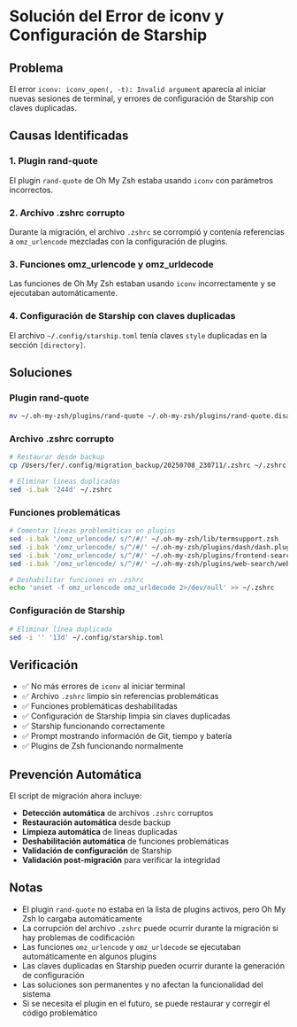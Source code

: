 # Solución del Error de iconv y Configuración de Starship

## Problema
El error `iconv: iconv_open(, -t): Invalid argument` aparecía al iniciar nuevas sesiones de terminal, y errores de configuración de Starship con claves duplicadas.

## Causas Identificadas

### 1. Plugin rand-quote
El plugin `rand-quote` de Oh My Zsh estaba usando `iconv` con parámetros incorrectos.

### 2. Archivo .zshrc corrupto
Durante la migración, el archivo `.zshrc` se corrompió y contenía referencias a `omz_urlencode` mezcladas con la configuración de plugins.

### 3. Funciones omz_urlencode y omz_urldecode
Las funciones de Oh My Zsh estaban usando `iconv` incorrectamente y se ejecutaban automáticamente.

### 4. Configuración de Starship con claves duplicadas
El archivo `~/.config/starship.toml` tenía claves `style` duplicadas en la sección `[directory]`.

## Soluciones

### Plugin rand-quote
```bash
mv ~/.oh-my-zsh/plugins/rand-quote ~/.oh-my-zsh/plugins/rand-quote.disabled
```

### Archivo .zshrc corrupto
```bash
# Restaurar desde backup
cp /Users/fer/.config/migration_backup/20250708_230711/.zshrc ~/.zshrc

# Eliminar líneas duplicadas
sed -i.bak '244d' ~/.zshrc
```

### Funciones problemáticas
```bash
# Comentar líneas problemáticas en plugins
sed -i.bak '/omz_urlencode/ s/^/#/' ~/.oh-my-zsh/lib/termsupport.zsh
sed -i.bak '/omz_urlencode/ s/^/#/' ~/.oh-my-zsh/plugins/dash/dash.plugin.zsh
sed -i.bak '/omz_urlencode/ s/^/#/' ~/.oh-my-zsh/plugins/frontend-search/frontend-search.plugin.zsh
sed -i.bak '/omz_urlencode/ s/^/#/' ~/.oh-my-zsh/plugins/web-search/web-search.plugin.zsh

# Deshabilitar funciones en .zshrc
echo 'unset -f omz_urlencode omz_urldecode 2>/dev/null' >> ~/.zshrc
```

### Configuración de Starship
```bash
# Eliminar línea duplicada
sed -i '' '13d' ~/.config/starship.toml
```

## Verificación
- ✅ No más errores de `iconv` al iniciar terminal
- ✅ Archivo `.zshrc` limpio sin referencias problemáticas
- ✅ Funciones problemáticas deshabilitadas
- ✅ Configuración de Starship limpia sin claves duplicadas
- ✅ Starship funcionando correctamente
- ✅ Prompt mostrando información de Git, tiempo y batería
- ✅ Plugins de Zsh funcionando normalmente

## Prevención Automática
El script de migración ahora incluye:
- **Detección automática** de archivos `.zshrc` corruptos
- **Restauración automática** desde backup
- **Limpieza automática** de líneas duplicadas
- **Deshabilitación automática** de funciones problemáticas
- **Validación de configuración** de Starship
- **Validación post-migración** para verificar la integridad

## Notas
- El plugin `rand-quote` no estaba en la lista de plugins activos, pero Oh My Zsh lo cargaba automáticamente
- La corrupción del archivo `.zshrc` puede ocurrir durante la migración si hay problemas de codificación
- Las funciones `omz_urlencode` y `omz_urldecode` se ejecutaban automáticamente en algunos plugins
- Las claves duplicadas en Starship pueden ocurrir durante la generación de configuración
- Las soluciones son permanentes y no afectan la funcionalidad del sistema
- Si se necesita el plugin en el futuro, se puede restaurar y corregir el código problemático 